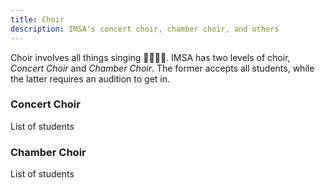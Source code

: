 ```yaml
---
title: Choir
description: IMSA's concert choir, chamber choir, and others
---
```


Choir involves all things singing 🎤🧑‍🎤🎶.
IMSA has two levels of choir, _Concert Choir_ and _Chamber Choir_. The former accepts all students, while the latter requires an audition to get in.

### Concert Choir
List of students

### Chamber Choir
List of students

